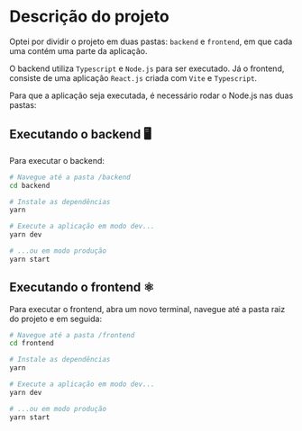 # Descrição do projeto

Optei por dividir o projeto em duas pastas: `backend` e `frontend`, em que cada uma contém uma parte da aplicação.

O backend utiliza `Typescript` e `Node.js` para ser executado.
Já o frontend, consiste de uma aplicação `React.js` criada com `Vite` e `Typescript`.

Para que a aplicação seja executada, é necessário rodar o Node.js nas duas pastas:

## Executando o backend 🖥️

Para executar o backend:

```bash
# Navegue até a pasta /backend
cd backend

# Instale as dependências
yarn

# Execute a aplicação em modo dev...
yarn dev

# ...ou em modo produção
yarn start
```

## Executando o frontend ⚛️

Para executar o frontend, abra um novo terminal, navegue até a pasta raiz do projeto e em seguida:

```bash
# Navegue até a pasta /frontend
cd frontend

# Instale as dependências
yarn

# Execute a aplicação em modo dev...
yarn dev

# ...ou em modo produção
yarn start
```
